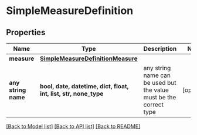 # SimpleMeasureDefinition


## Properties
Name | Type | Description | Notes
------------ | ------------- | ------------- | -------------
**measure** | [**SimpleMeasureDefinitionMeasure**](SimpleMeasureDefinitionMeasure.md) |  | 
**any string name** | **bool, date, datetime, dict, float, int, list, str, none_type** | any string name can be used but the value must be the correct type | [optional]

[[Back to Model list]](../README.md#documentation-for-models) [[Back to API list]](../README.md#documentation-for-api-endpoints) [[Back to README]](../README.md)


